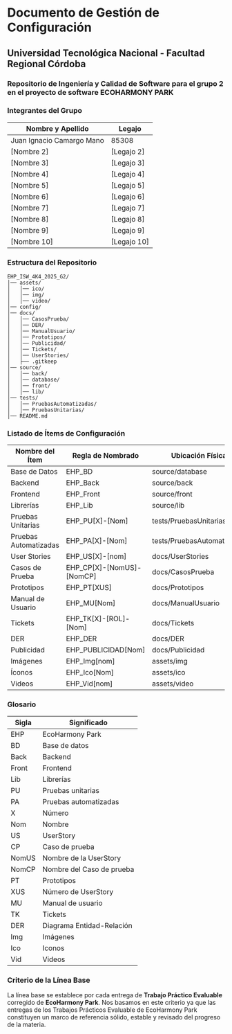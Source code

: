 # Documento de Gestión de Configuración

## Universidad Tecnológica Nacional - Facultad Regional Córdoba

### Repositorio de Ingeniería y Calidad de Software para el grupo 2 en el proyecto de software ECOHARMONY PARK

### Integrantes del Grupo

| Nombre y Apellido | Legajo     |
| ----------------- | ---------- |
| Juan Ignacio Camargo Mano        | 85308 |
| [Nombre 2]        | [Legajo 2] |
| [Nombre 3]        | [Legajo 3] |
| [Nombre 4]        | [Legajo 4] |
| [Nombre 5]        | [Legajo 5] |
| [Nombre 6]        | [Legajo 6] |
| [Nombre 7]        | [Legajo 7] |
| [Nombre 8]        | [Legajo 8] |
| [Nombre 9]        | [Legajo 9] |
| [Nombre 10]       | [Legajo 10] |

### Estructura del Repositorio

```
EHP_ISW_4K4_2025_G2/
│── assets/
│   │── ico/
│   │── img/
│   │── video/
│── config/
│── docs/
│   │── CasosPrueba/
│   │── DER/
│   │── ManualUsuario/
│   │── Prototipos/
│   │── Publicidad/
│   │── Tickets/
│   │── UserStories/
│   ├── .gitkeep
│── source/
│   │── back/
│   │── database/
│   │── front/
│   │── lib/
│── tests/
│   │── PruebasAutomatizadas/
│   │── PruebasUnitarias/
│── README.md
```

### Listado de Ítems de Configuración

| Nombre del Ítem       | Regla de Nombrado          | Ubicación Física           | Tipo de Ítem  |
| --------------------- | -------------------------- | -------------------------- | ------------- |
| Base de Datos         | EHP\_BD                    | source/database            | Código        |
| Backend               | EHP\_Back                  | source/back                | Código        |
| Frontend              | EHP\_Front                 | source/front               | Código        |
| Librerías             | EHP\_Lib                   | source/lib                 | Código        |
| Pruebas Unitarias     | EHP\_PU[X]-[Nom]           | tests/PruebasUnitarias     | Test          |
| Pruebas Automatizadas | EHP\_PA[X]-[Nom]           | tests/PruebasAutomatizadas | Test          |
| User Stories          | EHP\_US[X]-[nom]           | docs/UserStories           | Documentación |
| Casos de Prueba       | EHP\_CP[X]-[NomUS]-[NomCP] | docs/CasosPrueba           | Documentación |
| Prototipos            | EHP\_PT[XUS]               | docs/Prototipos            | Documentación |
| Manual de Usuario     | EHP\_MU[Nom]               | docs/ManualUsuario         | Documentación |
| Tickets               | EHP\_TK[X]-[ROL]-[Nom]     | docs/Tickets               | Documentación |
| DER                   | EHP\_DER                   | docs/DER                   | Documentación |
| Publicidad            | EHP\_PUBLICIDAD[Nom]       | docs/Publicidad            | Documentación |
| Imágenes              | EHP\_Img[nom]              | assets/img                 | Asset         |
| Íconos                | EHP\_Ico[Nom]              | assets/ico                 | Asset         |
| Videos                | EHP\_Vid[nom]              | assets/video               | Asset         |

### Glosario

| Sigla | Significado               |
| ----- | ------------------------- |
| EHP   | EcoHarmony Park           |
| BD    | Base de datos             |
| Back  | Backend                   |
| Front | Frontend                  |
| Lib   | Librerías                 |
| PU    | Pruebas unitarias         |
| PA    | Pruebas automatizadas     |
| X     | Número                    |
| Nom   | Nombre                    |
| US    | UserStory                 |
| CP    | Caso de prueba            |
| NomUS | Nombre de la UserStory    |
| NomCP | Nombre del Caso de prueba |
| PT    | Prototipos                |
| XUS   | Número de UserStory       |
| MU    | Manual de usuario         |
| TK    | Tickets                   |
| DER   | Diagrama Entidad-Relación |
| Img   | Imágenes                  |
| Ico   | Iconos                    |
| Vid   | Videos                    |

### Criterio de la Línea Base

La línea base se establece por cada entrega de **Trabajo Práctico Evaluable** corregido de **EcoHarmony Park**. Nos basamos en este criterio ya que las entregas de los Trabajos Prácticos Evaluable de EcoHarmony Park constituyen un marco de referencia sólido, estable y revisado del progreso de la materia.






